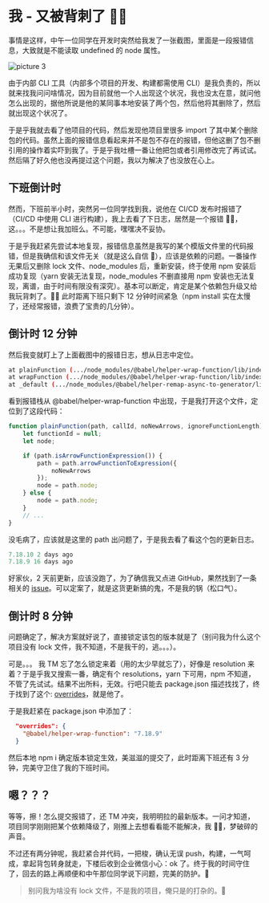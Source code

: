 # 我 - 又被背刺了 🤦‍♂️

事情是这样，中午一位同学在开发时突然给我发了一张截图，里面是一段报错信息，大致就是不能读取 undefined 的 node 属性。

![picture 3](/image/blog-whatsup-20220803-26.png)

由于内部 CLI 工具（内部多个项目的开发、构建都需使用 CLI）是我负责的，所以就来找我问问啥情况，因为目前就他一个人出现这个状况，我也没太在意，就问他怎么出现的，据他所说是他的某同事本地安装了两个包，然后他将其删除了，然后就出现这个状况了。

于是乎我就去看了他项目的代码，然后发现他项目里很多 import 了其中某个删除包的代码。虽然上面的报错信息看起来并不是包不存在的报错，但他这删了包不删引用的操作着实吓到我了。于是乎我吐槽一番让他把包或者引用修改完了再试试。然后隔了好久他也没再提过这个问题，我以为解决了也没放在心上。

## 下班倒计时

然而，下班前半小时，突然另一位同学找到我，说他在 CI/CD 发布时报错了（CI/CD 中使用 CLI 进行构建），我上去看了下日志，居然是一个报错 🤦‍♂️，这。。。不是想让我加班么。不可能，嘿嘿决不妥协。

于是乎我赶紧先尝试本地复现，报错信息虽然是我写的某个模版文件里的代码报错，但是我确信和该文件无关（就是这么自信 🐒），应该是依赖的问题。一番操作无果后又删除 lock 文件、node_modules 后，重新安装，终于使用 npm 安装后成功复现（yarn 安装无法复现，node_modules 不删直接用 npm 安装也无法复现，离谱，由于时间有限没有深究）。基本可以断定，肯定是某个依赖包升级又给我玩背刺了。🤦‍♂️ 此时距离下班只剩下 12 分钟时间紧急（npm install 实在太慢了，还经常报错，浪费了宝贵的几分钟）。

## 倒计时 12 分钟

然后我变就盯上了上面截图中的报错日志，想从日志中定位。

```sh
at plainFunction (.../node_modules/@babel/helper-wrap-function/lib/index.js:69:17)
at wrapFunction (.../node_modules/@babel/helper-wrap-function/lib/index.js:128:5)
at _default (.../node_modules/@babel/helper-remap-async-to-generator/lib/index.js:47:35)
```

看到报错栈从 @babel/helper-wrap-function 中出现，于是我打开这个文件，定位到了这段代码：

```js
function plainFunction(path, callId, noNewArrows, ignoreFunctionLength) {
    let functionId = null;
    let node;

    if (path.isArrowFunctionExpression()) {
        path = path.arrowFunctionToExpression({
            noNewArrows
        });
        node = path.node;
    } else {
        node = path.node;
    }
    // ...
}
```

没毛病了，应该就是这里的 path 出问题了，于是我去看了看这个包的更新日志。

```js
7.18.10 2 days ago
7.18.9 16 days ago
```

好家伙，2 天前更新，应该没跑了，为了确信我又点进 GitHub，果然找到了一条相关的 [issue](https://github.com/babel/babel/issues/14822)。可以定案了，就是这货更新搞的鬼，不是我的锅（松口气）。

## 倒计时 8 分钟

问题确定了，解决方案就好说了，直接锁定该包的版本就是了（别问我为什么这个项目没有 lock 文件，我不知道，不是我干的，逃。。。）。

可是。。。 我 TM 忘了怎么锁定来着（用的太少早就忘了），好像是 resolution 来着？于是乎我又搜索一番，确定有个 resolutions，yarn 下可用，npm 不知道，不管了先试试。结果不出所料，无效。行吧只能去 package.json 描述找找了，终于找到了这个: [overrides](https://docs.npmjs.com/cli/v8/configuring-npm/package-json#overrides)，就是他了。

于是我赶紧在 package.json 中添加了：

```json
  "overrides": {
    "@babel/helper-wrap-function": "7.18.9"
  }
```

然后本地 npm i 确定版本锁定生效，美滋滋的提交了，此时距离下班还有 3 分钟，完美守卫住了我的下班时间。

## 嗯？？？

等等，擦！怎么提交报错了，还 TM 冲突，我明明拉的最新版本。一问才知道，项目同学刚刚把某个依赖降级了，刚推上去想看看能不能解决，我 🤦‍♂️，梦破碎的声音。

不过还有两分钟呢，我赶紧合并代码，一把梭，确认无误 push，构建，一气呵成，拿起背包转身就走，下楼后收到企业微信小心：ok 了。终于我的时间守住了，回去的路上再顺便和中午那位同学说下问题，完美的防护。🐶

> 别问我为啥没有 lock 文件，不是我的项目，俺只是的打杂的。🐒

